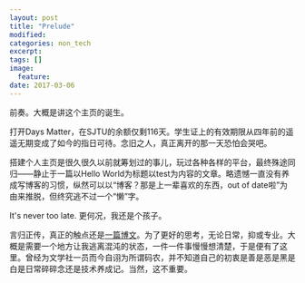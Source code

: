 ```yaml
---
layout: post
title: "Prelude"
modified:
categories: non_tech
excerpt:
tags: []
image:
  feature:
date: 2017-03-06
---
```


前奏。大概是讲这个主页的诞生。

打开Days Matter，在SJTU的余额仅剩116天。学生证上的有效期限从四年前的遥遥无期变成了如今的指日可待。念旧之人，真正离开的那一天恐怕会哭吧。

搭建个人主页是很久很久以前就筹划过的事儿，玩过各种各样的平台，最终殊途同归——静止于一篇以Hello World为标题以test为内容的文章。略遗憾一直没有养成写博客的习惯，纵然可以以“博客？那是上一辈喜欢的东西，out of date啦”为由来推脱，但终究逃不过一个“懒”字。

It's never too late. 更何况，我还是个孩子。

言归正传，真正的触点还是[一篇博文][weipeng]。为了更好的思考，无论日常，抑或专业。大概是需要一个地方让我逃离混沌的状态，一件一件事慢慢想清楚，于是便有了这里。曾经为文学社一员而今自诩为所谓码农，并不知道自己的初衷是善是恶是黑是白是日常碎碎念还是技术养成记。当然，这不重要。



[weipeng]: http://mindhacks.cn/2009/02/15/why-you-should-start-blogging-now/